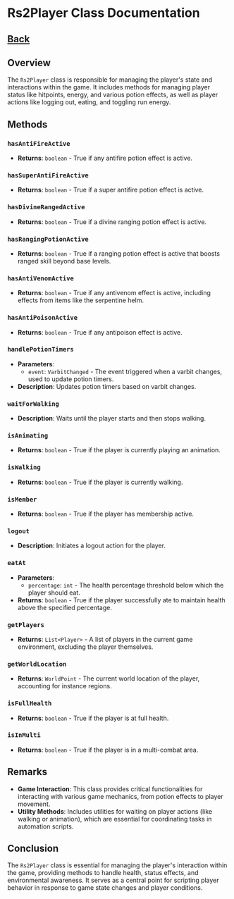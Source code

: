 # Rs2Player Class Documentation
## [Back](development.md)
## Overview
The `Rs2Player` class is responsible for managing the player's state and interactions within the game. It includes methods for managing player status like hitpoints, energy, and various potion effects, as well as player actions like logging out, eating, and toggling run energy.

## Methods

### `hasAntiFireActive`
- **Returns**: `boolean` - True if any antifire potion effect is active.

### `hasSuperAntiFireActive`
- **Returns**: `boolean` - True if a super antifire potion effect is active.

### `hasDivineRangedActive`
- **Returns**: `boolean` - True if a divine ranging potion effect is active.

### `hasRangingPotionActive`
- **Returns**: `boolean` - True if a ranging potion effect is active that boosts ranged skill beyond base levels.

### `hasAntiVenomActive`
- **Returns**: `boolean` - True if any antivenom effect is active, including effects from items like the serpentine helm.

### `hasAntiPoisonActive`
- **Returns**: `boolean` - True if any antipoison effect is active.

### `handlePotionTimers`
- **Parameters**:
    - `event`: `VarbitChanged` - The event triggered when a varbit changes, used to update potion timers.
- **Description**: Updates potion timers based on varbit changes.

### `waitForWalking`
- **Description**: Waits until the player starts and then stops walking.

### `isAnimating`
- **Returns**: `boolean` - True if the player is currently playing an animation.

### `isWalking`
- **Returns**: `boolean` - True if the player is currently walking.

### `isMember`
- **Returns**: `boolean` - True if the player has membership active.

### `logout`
- **Description**: Initiates a logout action for the player.

### `eatAt`
- **Parameters**:
    - `percentage`: `int` - The health percentage threshold below which the player should eat.
- **Returns**: `boolean` - True if the player successfully ate to maintain health above the specified percentage.

### `getPlayers`
- **Returns**: `List<Player>` - A list of players in the current game environment, excluding the player themselves.

### `getWorldLocation`
- **Returns**: `WorldPoint` - The current world location of the player, accounting for instance regions.

### `isFullHealth`
- **Returns**: `boolean` - True if the player is at full health.

### `isInMulti`
- **Returns**: `boolean` - True if the player is in a multi-combat area.

## Remarks
- **Game Interaction**: This class provides critical functionalities for interacting with various game mechanics, from potion effects to player movement.
- **Utility Methods**: Includes utilities for waiting on player actions (like walking or animation), which are essential for coordinating tasks in automation scripts.

## Conclusion
The `Rs2Player` class is essential for managing the player's interaction within the game, providing methods to handle health, status effects, and environmental awareness. It serves as a central point for scripting player behavior in response to game state changes and player conditions.
